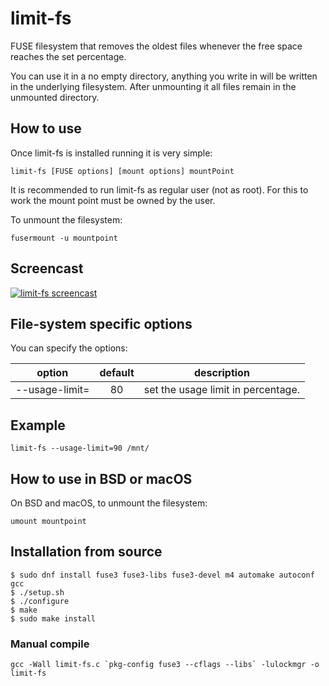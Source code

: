 # limit-fs
FUSE filesystem that removes the oldest files whenever the free space
reaches the set percentage.

You can use it in a no empty directory, anything you write in will be
written in the underlying filesystem. After unmounting it all files
remain in the unmounted directory.

## How to use
Once limit-fs is installed running it is very simple:

```
limit-fs [FUSE options] [mount options] mountPoint
```
It is recommended to run limit-fs as regular user (not as root). For
this to work the mount point must be owned by the user.

To unmount the filesystem:
```
fusermount -u mountpoint
```

## Screencast
[![limit-fs screencast](https://asciinema.org/a/228205.png)](https://asciinema.org/a/228205)

## File-system specific options

You can specify the options:

| option | default | description |
|:-:|:-:|---|
| --usage-limit=<d>  | 80 | set the usage limit in percentage. |

## Example
```
limit-fs --usage-limit=90 /mnt/
```

## How to use in BSD or macOS

On BSD and macOS, to unmount the filesystem:
```
umount mountpoint
```

## Installation from source
```
$ sudo dnf install fuse3 fuse3-libs fuse3-devel m4 automake autoconf gcc
$ ./setup.sh
$ ./configure
$ make
$ sudo make install
```

### Manual compile
```
gcc -Wall limit-fs.c `pkg-config fuse3 --cflags --libs` -lulockmgr -o limit-fs
```
